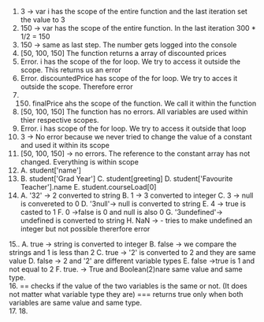 1. 3 -> var i has the scope of the entire function and the last iteration set the value to 3 
2. 150 -> var has the scope of the entire function. In the last iteration 300 * 1/2 = 150
3. 150 -> same as last step. The number gets logged into the console
4. [50, 100, 150] The function returns a array of discounted prices
5. Error. i has the scope of the for loop. We try to access it outside the scope. This returns us an error
6. Error. discountedPrice has scope of the for loop. We try to acces it outside the scope. Therefore error
7. 150. finalPrice ahs the scope of the function. We call it within the function
8. [50, 100, 150] The function has no errors. All variables are used within thier respective scopes. 
9. Error. i has scope of the for loop. We try to access it outside that loop
10. 3 -> No error because we never tried to change the value of a constant and used it within its scope
11. [50, 100, 150] -> no errors. The reference to the constant array has not changed. Everything is within scope
12. A. student['name']
13. B. student['Grad Year'] 
    C. student[greeting]
    D. student['Favourite Teacher'].name
    E. student.courseLoad[0]
14. A. '32'   -> 2 converted to string
    B. 1      -> 3 converted to integer
    C. 3      -> null is convereted to 0
    D. '3null'-> null is converted to string
    E. 4      -> true is casted to 1
    F. 0      ->false is 0 and null is also 0
    G. '3undefined'-> undefined is converted to string
    H. NaN        -> - tries to make undefined an integer but not possible thererfore error

15.. A. true  -> string is converted to integer
    B. false -> we compare the strings and 1 is less than 2
    C. true  -> '2' is converted to 2 and they are same value
    D. false -> 2 and '2' are different variable types
    E. false ->true is 1 and not equal to 2
    F. true. -> True and Boolean(2)nare same value and same type.  
16. == checks if the value of the two variables is the same or not. (It does not matter what variable type they are) === returns true only when both    variables are same value and same type.   
17. 
18. 
